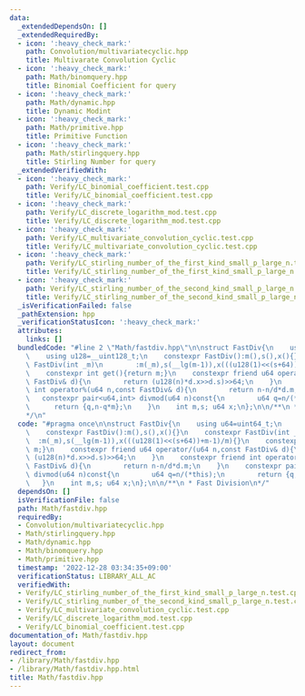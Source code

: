 ```yaml
---
data:
  _extendedDependsOn: []
  _extendedRequiredBy:
  - icon: ':heavy_check_mark:'
    path: Convolution/multivariatecyclic.hpp
    title: Multivarate Convolution Cyclic
  - icon: ':heavy_check_mark:'
    path: Math/binomquery.hpp
    title: Binomial Coefficient for query
  - icon: ':heavy_check_mark:'
    path: Math/dynamic.hpp
    title: Dynamic Modint
  - icon: ':heavy_check_mark:'
    path: Math/primitive.hpp
    title: Primitive Function
  - icon: ':heavy_check_mark:'
    path: Math/stirlingquery.hpp
    title: Stirling Number for query
  _extendedVerifiedWith:
  - icon: ':heavy_check_mark:'
    path: Verify/LC_binomial_coefficient.test.cpp
    title: Verify/LC_binomial_coefficient.test.cpp
  - icon: ':heavy_check_mark:'
    path: Verify/LC_discrete_logarithm_mod.test.cpp
    title: Verify/LC_discrete_logarithm_mod.test.cpp
  - icon: ':heavy_check_mark:'
    path: Verify/LC_multivariate_convolution_cyclic.test.cpp
    title: Verify/LC_multivariate_convolution_cyclic.test.cpp
  - icon: ':heavy_check_mark:'
    path: Verify/LC_stirling_number_of_the_first_kind_small_p_large_n.test.cpp
    title: Verify/LC_stirling_number_of_the_first_kind_small_p_large_n.test.cpp
  - icon: ':heavy_check_mark:'
    path: Verify/LC_stirling_number_of_the_second_kind_small_p_large_n.test.cpp
    title: Verify/LC_stirling_number_of_the_second_kind_small_p_large_n.test.cpp
  _isVerificationFailed: false
  _pathExtension: hpp
  _verificationStatusIcon: ':heavy_check_mark:'
  attributes:
    links: []
  bundledCode: "#line 2 \"Math/fastdiv.hpp\"\n\nstruct FastDiv{\n    using u64=uint64_t;\n\
    \    using u128=__uint128_t;\n    constexpr FastDiv():m(),s(),x(){}\n    constexpr\
    \ FastDiv(int _m)\n        :m(_m),s(__lg(m-1)),x(((u128(1)<<(s+64))+m-1)/m){}\n\
    \    constexpr int get(){return m;}\n    constexpr friend u64 operator/(u64 n,const\
    \ FastDiv& d){\n        return (u128(n)*d.x>>d.s)>>64;\n    }\n    constexpr friend\
    \ int operator%(u64 n,const FastDiv& d){\n        return n-n/d*d.m;\n    }\n \
    \   constexpr pair<u64,int> divmod(u64 n)const{\n        u64 q=n/(*this);\n  \
    \      return {q,n-q*m};\n    }\n    int m,s; u64 x;\n};\n\n/**\n * Fast Division\n\
    */\n"
  code: "#pragma once\n\nstruct FastDiv{\n    using u64=uint64_t;\n    using u128=__uint128_t;\n\
    \    constexpr FastDiv():m(),s(),x(){}\n    constexpr FastDiv(int _m)\n      \
    \  :m(_m),s(__lg(m-1)),x(((u128(1)<<(s+64))+m-1)/m){}\n    constexpr int get(){return\
    \ m;}\n    constexpr friend u64 operator/(u64 n,const FastDiv& d){\n        return\
    \ (u128(n)*d.x>>d.s)>>64;\n    }\n    constexpr friend int operator%(u64 n,const\
    \ FastDiv& d){\n        return n-n/d*d.m;\n    }\n    constexpr pair<u64,int>\
    \ divmod(u64 n)const{\n        u64 q=n/(*this);\n        return {q,n-q*m};\n \
    \   }\n    int m,s; u64 x;\n};\n\n/**\n * Fast Division\n*/"
  dependsOn: []
  isVerificationFile: false
  path: Math/fastdiv.hpp
  requiredBy:
  - Convolution/multivariatecyclic.hpp
  - Math/stirlingquery.hpp
  - Math/dynamic.hpp
  - Math/binomquery.hpp
  - Math/primitive.hpp
  timestamp: '2022-12-28 03:34:35+09:00'
  verificationStatus: LIBRARY_ALL_AC
  verifiedWith:
  - Verify/LC_stirling_number_of_the_first_kind_small_p_large_n.test.cpp
  - Verify/LC_stirling_number_of_the_second_kind_small_p_large_n.test.cpp
  - Verify/LC_multivariate_convolution_cyclic.test.cpp
  - Verify/LC_discrete_logarithm_mod.test.cpp
  - Verify/LC_binomial_coefficient.test.cpp
documentation_of: Math/fastdiv.hpp
layout: document
redirect_from:
- /library/Math/fastdiv.hpp
- /library/Math/fastdiv.hpp.html
title: Math/fastdiv.hpp
---
```

